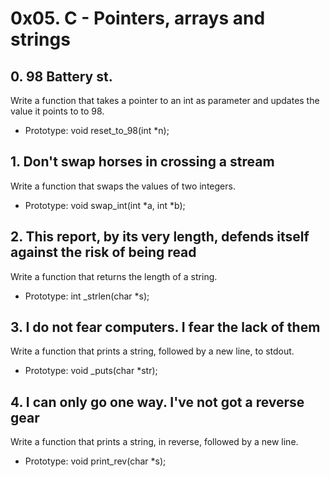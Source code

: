 # 0x05. C - Pointers, arrays and strings

## 0. 98 Battery st.
Write a function that takes a pointer to an int as parameter and updates the value it points to to 98.
- Prototype: void reset\_to\_98(int \*n);

## 1. Don't swap horses in crossing a stream
Write a function that swaps the values of two integers.
- Prototype: void swap\_int(int \*a, int \*b);

## 2. This report, by its very length, defends itself against the risk of being read
Write a function that returns the length of a string.
- Prototype: int \_strlen(char \*s);

## 3. I do not fear computers. I fear the lack of them
Write a function that prints a string, followed by a new line, to stdout.
- Prototype: void \_puts(char \*str);

## 4. I can only go one way. I've not got a reverse gear
Write a function that prints a string, in reverse, followed by a new line.
- Prototype: void print\_rev(char \*s);
